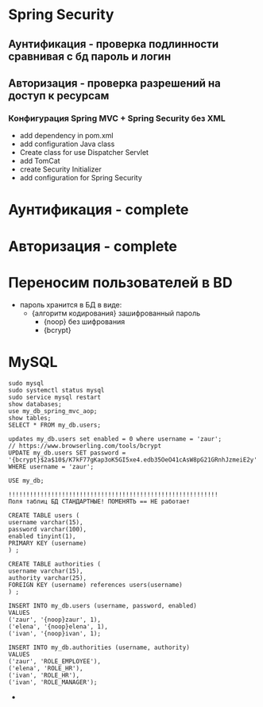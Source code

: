 # Spring Security
## Аунтификация - проверка подлинности сравнивая с бд пароль и логин
## Авторизация - проверка разрешений на доступ к ресурсам
### Конфигурация Spring MVC + Spring Security без XML
- add dependency in pom.xml
- add configuration Java class
- Create class for use Dispatcher Servlet
- add TomCat
- create Security Initializer
- add configuration for Spring Security
# Аунтификация - complete
# Авторизация - complete
# Переносим пользователей в BD
- пароль хранится в БД в виде:
  - {алгоритм кодирования} зашифрованный пароль
    - {noop} без шифрования
    - {bcrypt}
# MySQL

    sudo mysql
    sudo systemctl status mysql
    sudo service mysql restart
    show databases;
    use my_db_spring_mvc_aop;
    show tables;
    SELECT * FROM my_db.users;

    updates my_db.users set enabled = 0 where username = 'zaur';
    // https://www.browserling.com/tools/bcrypt
    UPDATE my_db.users SET password = '{bcrypt}$2a$10$/K7kF77gKap3oK5GI5xe4.edb35OeO41cAsW8pG21GRnhJzmeiE2y' WHERE username = 'zaur';

    USE my_db;

    !!!!!!!!!!!!!!!!!!!!!!!!!!!!!!!!!!!!!!!!!!!!!!!!!!!!!!!!!!!
    Поля таблиц БД СТАНДАРТНЫЕ! ПОМЕНЯТЬ == НЕ работает

    CREATE TABLE users (
    username varchar(15),
    password varchar(100),
    enabled tinyint(1),
    PRIMARY KEY (username)
    ) ;
    
    CREATE TABLE authorities (
    username varchar(15),
    authority varchar(25),
    FOREIGN KEY (username) references users(username)
    ) ;
    
    INSERT INTO my_db.users (username, password, enabled)
    VALUES
    ('zaur', '{noop}zaur', 1),
    ('elena', '{noop}elena', 1),
    ('ivan', '{noop}ivan', 1);
    
    INSERT INTO my_db.authorities (username, authority)
    VALUES
    ('zaur', 'ROLE_EMPLOYEE'),
    ('elena', 'ROLE_HR'),
    ('ivan', 'ROLE_HR'),
    ('ivan', 'ROLE_MANAGER');
- 










